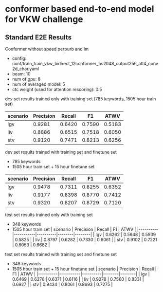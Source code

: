 # conformer based end-to-end model for VKW challenge

## Standard E2E Results

Conformer without speed perpurb and lm
* config: conf/train_train_vkw_bidirect_12conformer_hs2048_output256_att4_conv2d_char.yaml
* beam: 10
* num of gpu: 8
* num of averaged model: 5
* ctc weight (used for attention rescoring): 0.5

dev set results trained only with training set (785 keywords, 1505 hour train set)

| scenario | Precision | Recall   | F1     | ATWV   |
|----------|-----------|----------|--------|--------|
| lgv      | 0.9281    | 0.6420   | 0.7590 | 0.5183 |
| liv      | 0.8886    | 0.6515   | 0.7518 | 0.6050 |
| stv      | 0.9120    | 0.7471   | 0.8213 | 0.6256 |

dev set results trained with training set and finetune set
* 785 keywords
* 1505 hour train set + 15 hour finetune set

| scenario | Precision | Recall   | F1     | ATWV   |
|----------|-----------|----------|--------|--------|
| lgv      | 0.9478    | 0.7311   | 0.8255 | 0.6352 |
| liv      | 0.9177    | 0.8398   | 0.8770 | 0.7412 |
| stv      | 0.9320    | 0.8207   | 0.8729 | 0.7120 |

test set results trained only with training set
* 348 keywords
* 1505 hour train set
| scenario | Precision | Recall   | F1     | ATWV   |
|----------|-----------|----------|--------|--------|
| lgv      | 0.6262    | 0.5648   | 0.5939 | 0.5825 |
| liv      | 0.8797    | 0.6282   | 0.7330 | 0.6061 |
| stv      | 0.9102    | 0.7221   | 0.8053 | 0.6682 |

test set results trained with training set and finetune set
* 348 keywords
* 1505 hour train set + 15 hour finetune set
| scenario | Precision | Recall   | F1     | ATWV   |
|----------|-----------|----------|--------|--------|
| lgv      | 0.6469    | 0.6276   | 0.6371 | 0.6116 |
| liv      | 0.9278    | 0.7560   | 0.8331 | 0.6927 |
| stv      | 0.9434    | 0.8061   | 0.8693 | 0.7275 |

